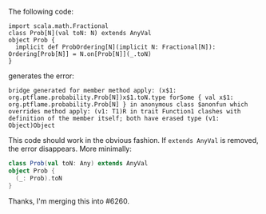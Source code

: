 The following code:

```
import scala.math.Fractional
class Prob[N](val toN: N) extends AnyVal
object Prob {
  implicit def ProbOrdering[N](implicit N: Fractional[N]): Ordering[Prob[N]] = N.on[Prob[N]](_.toN)
}
```

generates the error:

```
bridge generated for member method apply: (x$1: org.ptflame.probability.Prob[N])x$1.toN.type forSome { val x$1: org.ptflame.probability.Prob[N] } in anonymous class $anonfun which overrides method apply: (v1: T1)R in trait Function1 clashes with definition of the member itself; both have erased type (v1: Object)Object
```

This code should work in the obvious fashion.  If `extends AnyVal` is removed, the error disappears.
More minimally:

```scala
class Prob(val toN: Any) extends AnyVal
object Prob {
  (_: Prob).toN
}
```
Thanks, I'm merging this into #6260.
